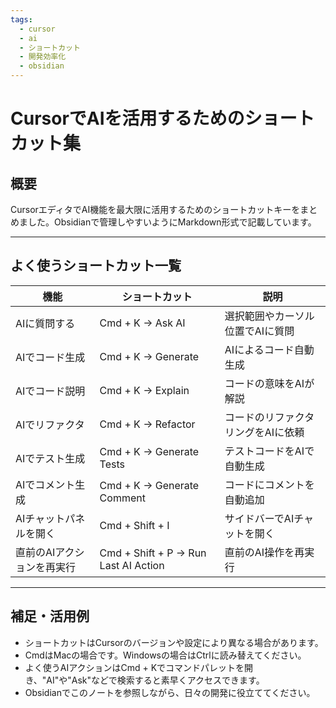 ```yaml
---
tags:
  - cursor
  - ai
  - ショートカット
  - 開発効率化
  - obsidian
---
```

# CursorでAIを活用するためのショートカット集

## 概要
CursorエディタでAI機能を最大限に活用するためのショートカットキーをまとめました。Obsidianで管理しやすいようにMarkdown形式で記載しています。

---

## よく使うショートカット一覧

| 機能                     | ショートカット             | 説明                         |
|--------------------------|----------------------------|------------------------------|
| AIに質問する             | Cmd + K → Ask AI           | 選択範囲やカーソル位置でAIに質問 |
| AIでコード生成           | Cmd + K → Generate         | AIによるコード自動生成         |
| AIでコード説明           | Cmd + K → Explain          | コードの意味をAIが解説         |
| AIでリファクタ            | Cmd + K → Refactor         | コードのリファクタリングをAIに依頼 |
| AIでテスト生成           | Cmd + K → Generate Tests   | テストコードをAIで自動生成      |
| AIでコメント生成         | Cmd + K → Generate Comment | コードにコメントを自動追加      |
| AIチャットパネルを開く    | Cmd + Shift + I            | サイドバーでAIチャットを開く     |
| 直前のAIアクションを再実行 | Cmd + Shift + P → Run Last AI Action | 直前のAI操作を再実行         |

---

## 補足・活用例
- ショートカットはCursorのバージョンや設定により異なる場合があります。
- CmdはMacの場合です。Windowsの場合はCtrlに読み替えてください。
- よく使うAIアクションはCmd + Kでコマンドパレットを開き、"AI"や"Ask"などで検索すると素早くアクセスできます。
- Obsidianでこのノートを参照しながら、日々の開発に役立ててください。 